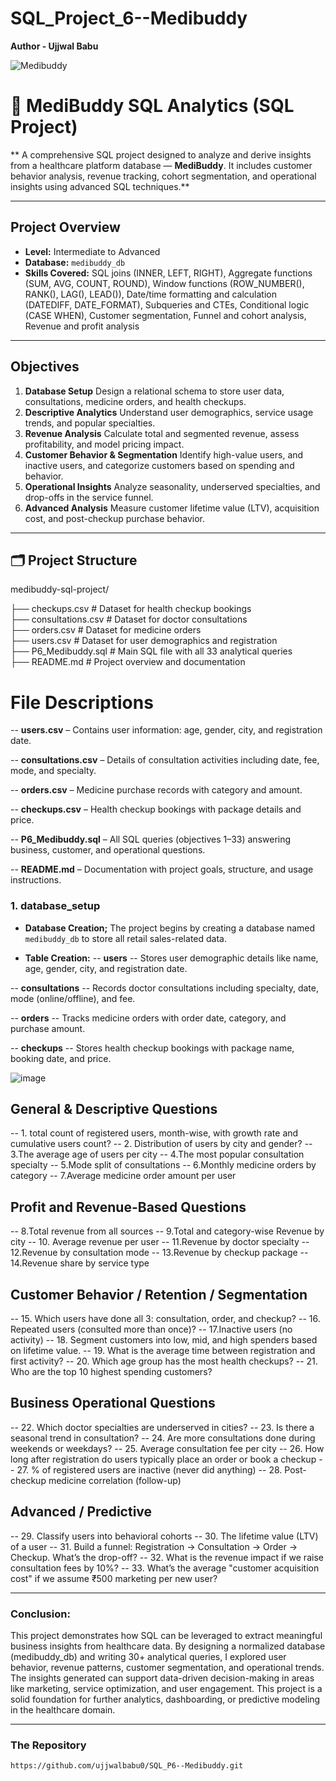 # SQL_Project_6--Medibuddy
**Author - Ujjwal Babu**

![Medibuddy](https://github.com/user-attachments/assets/b7274355-1496-454f-a745-db535052b5d3)


# 🏥 MediBuddy SQL Analytics (SQL Project)
**
A comprehensive SQL project designed to analyze and derive insights from a healthcare platform database — **MediBuddy**. It includes customer behavior analysis, revenue tracking, cohort segmentation, and operational insights using advanced SQL techniques.**

------------------------------------------------------------------------------------------------

## Project Overview

- **Level:** Intermediate to Advanced
- **Database:** `medibuddy_db`
- **Skills Covered:** SQL joins (INNER, LEFT, RIGHT), Aggregate functions (SUM, AVG, COUNT, ROUND), Window functions (ROW_NUMBER(), RANK(), LAG(), LEAD()), Date/time formatting and calculation (DATEDIFF, DATE_FORMAT), Subqueries and CTEs, Conditional logic (CASE WHEN), Customer segmentation, Funnel and cohort analysis, Revenue and profit analysis

------------------------------------------------------------------------------------------------

## Objectives
1. **Database Setup**
Design a relational schema to store user data, consultations, medicine orders, and health checkups.
2. **Descriptive Analytics**
Understand user demographics, service usage trends, and popular specialties.
3. **Revenue Analysis**
Calculate total and segmented revenue, assess profitability, and model pricing impact.
4. **Customer Behavior & Segmentation**
Identify high-value users, and inactive users, and categorize customers based on spending and behavior.
5. **Operational Insights**
Analyze seasonality, underserved specialties, and drop-offs in the service funnel.
6. **Advanced Analysis**
Measure customer lifetime value (LTV), acquisition cost, and post-checkup purchase behavior.

------------------------------------------------------------------------------------------------

## 🗂️ Project Structure
medibuddy-sql-project/

├── checkups.csv              # Dataset for health checkup bookings  
├── consultations.csv         # Dataset for doctor consultations  
├── orders.csv                # Dataset for medicine orders  
├── users.csv                 # Dataset for user demographics and registration  
├── P6_Medibuddy.sql          # Main SQL file with all 33 analytical queries  
├── README.md                 # Project overview and documentation  


# File Descriptions
-- **users.csv** – Contains user information: age, gender, city, and registration date.

-- **consultations.csv** – Details of consultation activities including date, fee, mode, and specialty.

-- **orders.csv** – Medicine purchase records with category and amount.

-- **checkups.csv** – Health checkup bookings with package details and price.

-- **P6_Medibuddy.sql** – All SQL queries (objectives 1–33) answering business, customer, and operational questions.

-- **README.md** – Documentation with project goals, structure, and usage instructions.

### 1. database_setup
- **Database Creation;**
The project begins by creating a database named `medibuddy_db` to store all retail sales-related data.

- **Table Creation:**
-- **users**
-- Stores user demographic details like name, age, gender, city, and registration date.

-- **consultations**
-- Records doctor consultations including specialty, date, mode (online/offline), and fee.

-- **orders**
-- Tracks medicine orders with order date, category, and purchase amount.

-- **checkups**
-- Stores health checkup bookings with package name, booking date, and price.

![image](https://github.com/user-attachments/assets/1eeb2e86-10a2-4a6a-8742-6fb880b329f1)

## General & Descriptive Questions
-- 1. total count of registered users, month-wise, with growth rate and cumulative users count?
-- 2. Distribution of users by city and gender?
-- 3.The average age of users per city
-- 4.The most popular consultation specialty
-- 5.Mode split of consultations
-- 6.Monthly medicine orders by category
-- 7.Average medicine order amount per user

## Profit and Revenue-Based Questions
-- 8.Total revenue from all sources
-- 9.Total and category-wise Revenue by city
-- 10. Average revenue per user
-- 11.Revenue by doctor specialty
-- 12.Revenue by consultation mode
-- 13.Revenue by checkup package
-- 14.Revenue share by service type

## Customer Behavior / Retention / Segmentation
-- 15. Which users have done all 3: consultation, order, and checkup?
-- 16. Repeated users (consulted more than once)?
-- 17.Inactive users (no activity)
-- 18. Segment customers into low, mid, and high spenders based on lifetime value.
-- 19. What is the average time between registration and first activity?
-- 20. Which age group has the most health checkups?
-- 21. Who are the top 10 highest spending customers?

## Business Operational Questions
-- 22. Which doctor specialties are underserved in cities?
-- 23. Is there a seasonal trend in consultation?
-- 24. Are more consultations done during weekends or weekdays?
-- 25. Average consultation fee per city
-- 26. How long after registration do users typically place an order or book a checkup
-- 27. % of registered users are inactive (never did anything)
-- 28. Post-checkup medicine correlation (follow-up)

## Advanced / Predictive
-- 29. Classify users into behavioral cohorts
-- 30. The lifetime value (LTV) of a user
-- 31. Build a funnel: Registration → Consultation → Order → Checkup. What’s the drop-off?
-- 32. What is the revenue impact if we raise consultation fees by 10%?
-- 33. What’s the average "customer acquisition cost" if we assume ₹500 marketing per new user?

------------------------------------------------------------------------------------------------

### Conclusion:
This project demonstrates how SQL can be leveraged to extract meaningful business insights from healthcare data. By designing a normalized database (medibuddy_db) and writing 30+ analytical queries, I explored user behavior, revenue patterns, customer segmentation, and operational trends. The insights generated can support data-driven decision-making in areas like marketing, service optimization, and user engagement. This project is a solid foundation for further analytics, dashboarding, or predictive modeling in the healthcare domain.

------------------------------------------------------------------------------------------------

### The Repository

```bash
https://github.com/ujjwalbabu0/SQL_P6--Medibuddy.git
